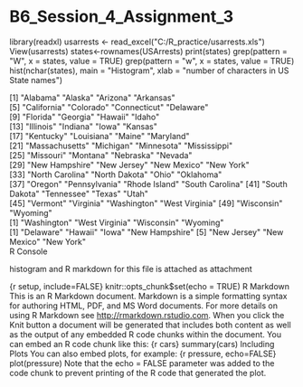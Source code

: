 # B6_Session_4_Assignment_3

library(readxl)
usarrests <- read_excel("C:/R_practice/usarrests.xls")
View(usarrests)
states<-rownames(USArrests)
print(states)
grep(pattern = "W", x = states, value = TRUE)
grep(pattern = "w", x = states, value = TRUE)
hist(nchar(states), main = "Histogram", xlab = "number of characters in US State names")



[1] "Alabama"        "Alaska"         "Arizona"        "Arkansas"      
 [5] "California"     "Colorado"       "Connecticut"    "Delaware"      
 [9] "Florida"        "Georgia"        "Hawaii"         "Idaho"         
[13] "Illinois"       "Indiana"        "Iowa"           "Kansas"        
[17] "Kentucky"       "Louisiana"      "Maine"          "Maryland"      
[21] "Massachusetts"  "Michigan"       "Minnesota"      "Mississippi"   
[25] "Missouri"       "Montana"        "Nebraska"       "Nevada"        
[29] "New Hampshire"  "New Jersey"     "New Mexico"     "New York"      
[33] "North Carolina" "North Dakota"   "Ohio"           "Oklahoma"      
[37] "Oregon"         "Pennsylvania"   "Rhode Island"   "South Carolina"
[41] "South Dakota"   "Tennessee"      "Texas"          "Utah"          
[45] "Vermont"        "Virginia"       "Washington"     "West Virginia" 
[49] "Wisconsin"      "Wyoming"       
[1] "Washington"    "West Virginia" "Wisconsin"     "Wyoming"      
[1] "Delaware"      "Hawaii"        "Iowa"          "New Hampshire"
[5] "New Jersey"    "New Mexico"    "New York"     
R Console


histogram and R markdown for this file is attached as attachment



 


{r setup, include=FALSE} knitr::opts_chunk$set(echo = TRUE)
R Markdown
This is an R Markdown document. Markdown is a simple formatting syntax for authoring HTML, PDF, and MS Word documents. For more details on using R Markdown see http://rmarkdown.rstudio.com.
When you click the Knit button a document will be generated that includes both content as well as the output of any embedded R code chunks within the document. You can embed an R code chunk like this:
{r cars} summary(cars)
Including Plots
You can also embed plots, for example:
{r pressure, echo=FALSE} plot(pressure)
Note that the echo = FALSE parameter was added to the code chunk to prevent printing of the R code that generated the plot.
 

